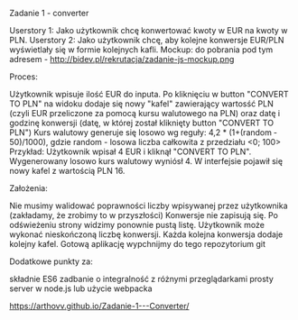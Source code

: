 Zadanie 1 - converter

Userstory 1: Jako użytkownik chcę konwertować kwoty w EUR na kwoty w PLN. Userstory 2: Jako użytkownik chcę, aby kolejne konwersje EUR/PLN wyświetlały się w formie kolejnych kafli. Mockup: do pobrania pod tym adresem - http://bidev.pl/rekrutacja/zadanie-js-mockup.png

Proces:

Użytkownik wpisuje ilość EUR do inputa. Po kliknięciu w button "CONVERT TO PLN" na widoku dodaje się nowy "kafel" zawierający wartosść PLN (czyli EUR przeliczone za pomocą kursu walutowego na PLN) oraz datę i godzinę konwersji (datę, w której został kliknięty button "CONVERT TO PLN") Kurs walutowy generuje się losowo wg reguły: 4,2 * (1+(random ­ 50)/1000),​ gdzie random - losowa liczba całkowita z przedziału <0; 100> Przykład: Użytkownik wpisał 4 EUR i kliknął "CONVERT TO PLN". Wygenerowany losowo kurs walutowy wyniósł 4. W interfejsie pojawił się nowy kafel z wartością PLN 16.

Założenia:

Nie musimy walidować poprawności liczby wpisywanej przez użytkownika (zakładamy, że zrobimy to w przyszłości) Konwersje nie zapisują się. Po odświeżeniu strony widzimy ponownie pustą listę. Użytkownik może wykonać nieskończoną liczbę konwersji. Każda kolejna konwersja dodaje kolejny kafel. Gotową aplikację wypchnijmy do tego repozytorium git

Dodatkowe punkty za:

składnie ES6 zadbanie o integralność z różnymi przeglądarkami prosty server w node.js lub użycie webpacka

https://arthovv.github.io/Zadanie-1---Converter/
